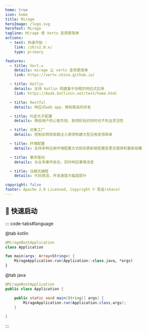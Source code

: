 ```yaml
---
home: true
icon: home
title: Mirage
heroImage: /logo.svg
heroText: Mirage
tagline: Mirage 使 Vertx 变得更简单
actions:
  - text: 快速开始 💡
    link: /zh/v2.0.x/
    type: primary

features:
  - title: Vert.x
    details: mirage 让 vertx 变得更简单
    link: https://vertx-china.github.io/

  - title: Kotlin
    details: 支持 kotlin 构建基于协程的响应式应用
    link: https://book.kotlincn.net/text/home.html

  - title: Restful
    details: 响应式web app，拥有极高的并发

  - title: 约定大于配置
    details: 降低用户的心智负担，获得好处的同时也不失去灵活性

  - title: 对象工厂
    details: 控制反转和依赖注入使得构建大型应用变得简单

  - title: 环境配置
    details: 支持多种应用环境配置方式和热更新使配置变更无需停机重新部署

  - title: 事件驱动
    details: 与业务事件结合，实时响应事情消息

  - title: 注解式编程
    details: 代码简洁，开发速度大幅度提升

copyright: false
footer: Apache 2.0 Licensed, Copyright © 思追(shaco)
---
```


##  🚀 快速启动

::: code-tabs#language

@tab kotlin

```kotlin
@MirageBootApplication
class Application

fun main(args: Array<String>) {
    MirageApplication.run(Application::class.java, *args)
}
```

@tab java

```java
@MirageBootApplication
public class Application {

    public static void main(String[] args) {
        MirageApplication.run(Application.class,args);
    }

}
```

::: 
